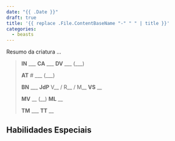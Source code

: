 ```yaml
---
date: "{{ .Date }}"
draft: true
title: '{{ replace .File.ContentBaseName "-" " " | title }}'
categories:
  - beasts
---
```


Resumo da criatura ...

> **IN** ___ **CA** ___ **DV** ___ (___)
>
> **AT** # ___ (___)
>
> **BN** ___ **JdP** V__ / R__ / M__ **VS** __
>
> **MV** __ (__) **ML** __
>
> **TM** ___ **TT** __

## Habilidades Especiais


